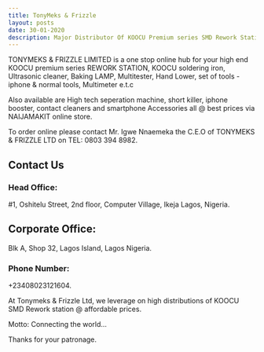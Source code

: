 ```yaml
---
title: TonyMeks & Frizzle
layout: posts
date: 30-01-2020
description: Major Distributor Of KOOCU Premium series SMD Rework Stations, Soldering iron, Ultra Sonic Cleaners, Baking Lamp, Separation Machines, Hand Lower, iPhone Booster, Tools for iPhone & Normal tools & General Merchandise.
---
```


TONYMEKS & FRIZZLE LIMITED is a one stop online hub for your high end KOOCU premium series REWORK STATION, KOOCU soldering iron, Ultrasonic cleaner, Baking LAMP, Multitester, Hand Lower, set of tools - iphone & normal tools, Multimeter e.t.c

Also available are High tech seperation machine, short killer, iphone booster, contact cleaners and smartphone Accessories all @ best prices via NAIJAMAKIT online store.

To order online please contact Mr. Igwe Nnaemeka the C.E.O of TONYMEKS & FRIZZLE LTD on TEL: 0803 394 8982.

## Contact Us

### Head Office:

#1, Oshitelu Street, 2nd floor, Computer Village, Ikeja Lagos, Nigeria.

## Corporate Office:

Blk A, Shop 32, Lagos Island, Lagos Nigeria.

### Phone Number: 
+23408023121604.

At Tonymeks & Frizzle Ltd, we leverage on high distributions of KOOCU SMD Rework station @ affordable prices.

Motto: Connecting the world...

Thanks for your patronage.
